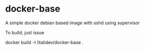 # docker-base
A simple docker debian based image with sshd using supervisor

To build, just issue

  docker build -t litalidev/docker-base .
